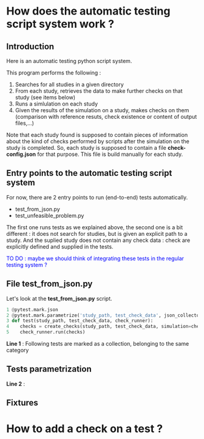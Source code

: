# How does the automatic testing script system work ?
## Introduction
Here is an automatic testing python script system.

This program performs the following : 
1. Searches for all studies in a given directory
2. From each study, retrieves the data to make further checks on that study (see items below)
3. Runs a simlulation on each study
4. Given the results of the simulation on a study, makes checks on them (comparison with reference resuts, check existence or content of output files,...)

Note that each study found is supposed to contain pieces of information about the kind of checks performed by scripts after the simulation on the study is completed.
So, each study is supposed to contain a file **check-config.json** for that purpose. This file is build manually for each study.

## Entry points to the automatic testing script system

For now, there are 2 entry points to run (end-to-end) tests automatically.
- test_from_json.py
- test_unfeasible_problem.py

The first one runs tests as we explained above, the second one is a bit different : it does not search for studies, but is given an explicit path to a study.
And the suplied study does not contain any check data : check are explicitly defined and supplied in the tests.

<span style="color:blue">TO DO : maybe we should think of integrating these tests in the regular testing system ?</span>

## File test_from_json.py
Let's look at the **test_from_json.py** script.
```python
1 @pytest.mark.json
2 @pytest.mark.parametrize('study_path, test_check_data', json_collector.pairs(), ids=json_collector.testIds())
3 def test(study_path, test_check_data, check_runner):
4    checks = create_checks(study_path, test_check_data, simulation=check_runner.get_simulation())
5    check_runner.run(checks)

```
**Line 1** : Following tests are marked as a collection, belonging to the same category

## Tests parametrization
**Line 2** : 

## Fixtures


# How to add a check on a test ?
